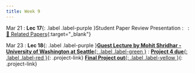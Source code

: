 ```yaml
---
title: Week 9
---
```


Mar 21
: **Lec 17**{: .label .label-purple }Student Paper Review Presentation
: &nbsp;
  : [📃 Related Papers](/CSCI5980-Spr23-DeepRob/papers/){:target="_blank"}
  <!-- : [Solution](#) -->

Mar 23
: **Lec 18**{: .label .label-purple }[**Guest Lecture by Mohit Shridhar - University of Washington at Seattle**{: .label .label-green }](https://mohitshridhar.com/)
: [**Project 4 due**{: .label .label-red }](/CSCI5980-Spr23-DeepRob/projects/#project-4){: .project-link} [**Final Project out**{: .label .label-yellow }](/CSCI5980-Spr23-DeepRob/projects/#final-project){: .project-link}
  
  <!-- : [📃 Related Papers](/papers/#recurrent-networks-and-object-tracking){:target="_blank"} -->
  
<!-- Mar 10
: **Dis 9**{: .label .label-blue }[Paper discussion: Object Perception](#)
 -->